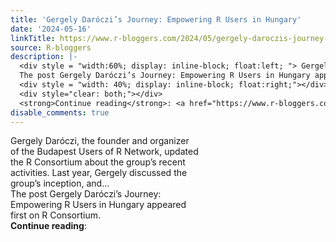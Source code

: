 ```yaml
---
title: 'Gergely Daróczi’s Journey: Empowering R Users in Hungary'
date: '2024-05-16'
linkTitle: https://www.r-bloggers.com/2024/05/gergely-daroczis-journey-empowering-r-users-in-hungary/
source: R-bloggers
description: |-
  <div style = "width:60%; display: inline-block; float:left; "> Gergely Daróczi, the founder and organizer of the Budapest Users of R Network, updated the R Consortium about the group’s recent activities. Last year, Gergely discussed the group’s inception, and...<br />
  The post Gergely Daróczi’s Journey: Empowering R Users in Hungary appeared first on R Consortium.</div>
  <div style = "width: 40%; display: inline-block; float:right;"></div>
  <div style="clear: both;"></div>
  <strong>Continue reading</strong>: <a href="https://www.r-bloggers.com/2024/05/gergely-daroczis-journey-empowering-r-users-in-h ...
disable_comments: true
---
```

<div style = "width:60%; display: inline-block; float:left; "> Gergely Daróczi, the founder and organizer of the Budapest Users of R Network, updated the R Consortium about the group’s recent activities. Last year, Gergely discussed the group’s inception, and...<br />
The post Gergely Daróczi’s Journey: Empowering R Users in Hungary appeared first on R Consortium.</div>
<div style = "width: 40%; display: inline-block; float:right;"></div>
<div style="clear: both;"></div>
<strong>Continue reading</strong>: <a href="https://www.r-bloggers.com/2024/05/gergely-daroczis-journey-empowering-r-users-in-h ...
